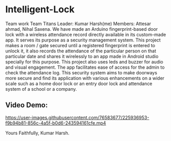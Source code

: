 # Intelligent-Lock
Team work
Team Titans
Leader: Kumar Harsh(me)
Members: Attesar ahmad, Nihal Saxena.
We have made an Arduino fingerprint-based door lock with a wireless attendance record directly available in its custom-made app. It serves its purpose as a security management system. This project makes a room / gate secured until a registered fingerprint is entered to unlock it, it also records the attendance of the particular person on that particular date and shares it wirelessly to an app made in Android studio specially for this purpose. This project also uses leds and buzzer for audio and visual engagement. The app facilitates ease of access for the admin to check the attendance log. This security system aims to make doorways more secure and find its application with various enhancements on a wider scale such as a home door lock or an entry door lock and attendance system of a school or a company.


## Video Demo:

 https://user-images.githubusercontent.com/76583677/225936953-f9b94b81-856c-4a5f-b0d6-243594161cfe.mp4





Yours Faithfully,
Kumar Harsh.
